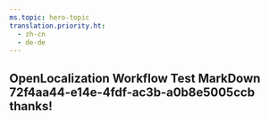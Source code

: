 ```yaml
---
ms.topic: hero-topic
translation.priority.ht: 
  - zh-cn
  - de-de
---
```

## OpenLocalization Workflow Test MarkDown 72f4aa44-e14e-4fdf-ac3b-a0b8e5005ccb thanks!
